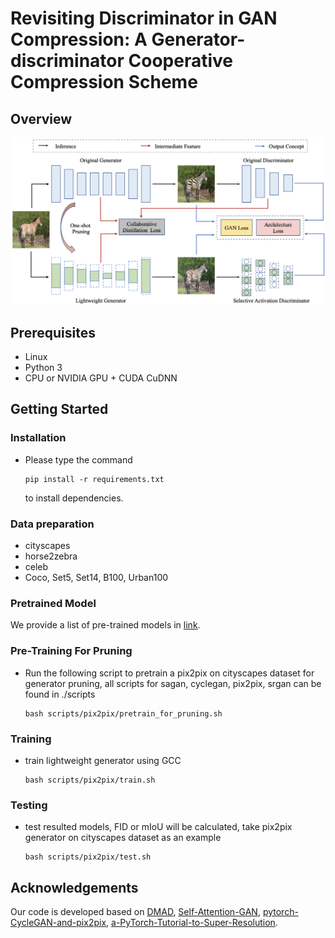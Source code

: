 # Revisiting Discriminator in GAN Compression: A Generator-discriminator Cooperative Compression Scheme

## Overview

<img src="imgs/framework.png" alt="overview" style="zoom:50%;" />


## Prerequisites

* Linux
* Python 3
* CPU or NVIDIA GPU + CUDA CuDNN

## Getting Started

### Installation

- Please type the command

  ```shell
  pip install -r requirements.txt
  ```

  to install dependencies.


### Data preparation

- cityscapes
- horse2zebra
- celeb
- Coco, Set5, Set14, B100, Urban100

### Pretrained Model

We provide a list of pre-trained models in [link](https://drive.google.com/drive/folders/1JvAA4Oda_cFbSA5lRdeUZgT1C70IHmgH).

### Pre-Training For Pruning

- Run the following script to pretrain a pix2pix on cityscapes dataset for generator pruning, 
all scripts for sagan, cyclegan, pix2pix, srgan can be found in ./scripts

  ```shell
  bash scripts/pix2pix/pretrain_for_pruning.sh
  ```


### Training

- train lightweight generator using GCC
  
  ```shell
  bash scripts/pix2pix/train.sh
  ```

### Testing

- test resulted models, FID or mIoU will be calculated, take pix2pix generator on cityscapes dataset as an example

  ```shell
  bash scripts/pix2pix/test.sh
  ```

## Acknowledgements

Our code is developed based on [DMAD](https://github.com/junyanz/pytorch-CycleGAN-and-pix2pix), [Self-Attention-GAN](https://github.com/heykeetae/Self-Attention-GAN),  [pytorch-CycleGAN-and-pix2pix](https://github.com/junyanz/pytorch-CycleGAN-and-pix2pix),  [a-PyTorch-Tutorial-to-Super-Resolution](https://github.com/sgrvinod/a-PyTorch-Tutorial-to-Super-Resolution).
